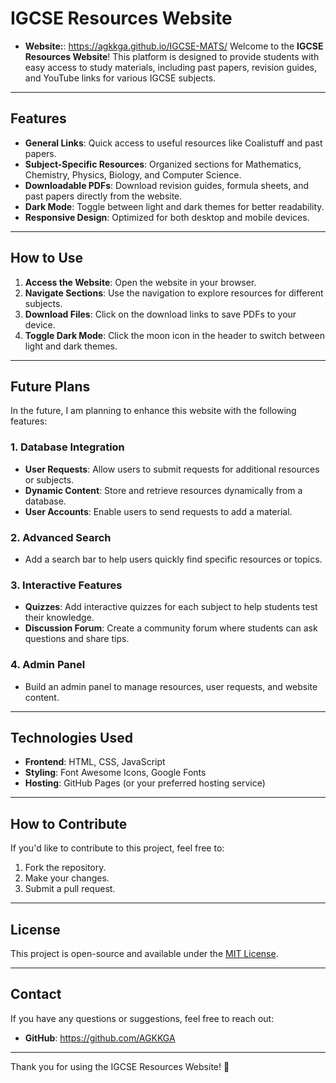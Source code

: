 # IGCSE Resources Website

- **Website:**: https://agkkga.github.io/IGCSE-MATS/
Welcome to the **IGCSE Resources Website**! This platform is designed to provide students with easy access to study materials, including past papers, revision guides, and YouTube links for various IGCSE subjects.

---

## Features

- **General Links**: Quick access to useful resources like Coalistuff and past papers.
- **Subject-Specific Resources**: Organized sections for Mathematics, Chemistry, Physics, Biology, and Computer Science.
- **Downloadable PDFs**: Download revision guides, formula sheets, and past papers directly from the website.
- **Dark Mode**: Toggle between light and dark themes for better readability.
- **Responsive Design**: Optimized for both desktop and mobile devices.

---

## How to Use

1. **Access the Website**: Open the website in your browser.
2. **Navigate Sections**: Use the navigation to explore resources for different subjects.
3. **Download Files**: Click on the download links to save PDFs to your device.
4. **Toggle Dark Mode**: Click the moon icon in the header to switch between light and dark themes.

---

## Future Plans

In the future, I am planning to enhance this website with the following features:

### 1. **Database Integration**
   - **User Requests**: Allow users to submit requests for additional resources or subjects.
   - **Dynamic Content**: Store and retrieve resources dynamically from a database.
   - **User Accounts**: Enable users to send requests to add a material.

### 2. **Advanced Search**
   - Add a search bar to help users quickly find specific resources or topics.

### 3. **Interactive Features**
   - **Quizzes**: Add interactive quizzes for each subject to help students test their knowledge.
   - **Discussion Forum**: Create a community forum where students can ask questions and share tips.

### 4. **Admin Panel**
   - Build an admin panel to manage resources, user requests, and website content.

---

## Technologies Used

- **Frontend**: HTML, CSS, JavaScript
- **Styling**: Font Awesome Icons, Google Fonts
- **Hosting**: GitHub Pages (or your preferred hosting service)

---

## How to Contribute

If you'd like to contribute to this project, feel free to:

1. Fork the repository.
2. Make your changes.
3. Submit a pull request.

---

## License

This project is open-source and available under the [MIT License](LICENSE).

---

## Contact

If you have any questions or suggestions, feel free to reach out:

- **GitHub**: https://github.com/AGKKGA

---

Thank you for using the IGCSE Resources Website! 🚀
